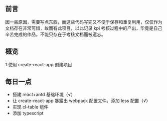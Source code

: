 ## 前言

因一些原因，需要写点东西，而这些代码写完又不便于保存和重复利用，仅仅作为文档存在非常可惜，故而有此项目，以此记录 kpi 考核过程中的产出，毕竟是自己辛苦完成的作品，不能只存在于考核文档而被遗忘。

## 概览

1.使用 create-react-app 创建项目

## 每日一点

- 搭建 react+antd 基础环境（√）
- 让 create-react-app 暴露出 webpack 配置文件，添加 less 配置（√）
- 实现 cl-table 组件
- 添加 typescript

